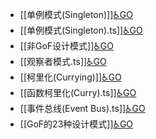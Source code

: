 - [[单例模式(Singleton)]][♿GO](https://github.com/FourteenD/Note/blob/main/技术/设计模式/模式/单例模式(Singleton).md)
- [[单例模式(Singleton).ts]][♿GO](https://github.com/FourteenD/Note/blob/main/技术/设计模式/模式/单例模式(Singleton).ts)
- [[非GoF设计模式]][♿GO](https://github.com/FourteenD/Note/blob/main/技术/设计模式/模式/非GoF设计模式.md)
- [[观察者模式.ts]][♿GO](https://github.com/FourteenD/Note/blob/main/技术/设计模式/模式/观察者模式.ts)
- [[柯里化(Currying)]][♿GO](https://github.com/FourteenD/Note/blob/main/技术/设计模式/模式/函数柯里化(Curry).md)
- [[函数柯里化(Curry).ts]][♿GO](https://github.com/FourteenD/Note/blob/main/技术/设计模式/模式/函数柯里化(Curry).ts)
- [[事件总线(Event Bus).ts]][♿GO](https://github.com/FourteenD/Note/blob/main/技术/设计模式/模式/事件总线(Event%20Bus).ts)
- [[GoF的23种设计模式]][♿GO](https://github.com/FourteenD/Note/blob/main/技术/设计模式/模式/GoF的23种设计模式.md)
